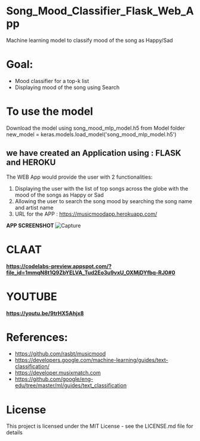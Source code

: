 
# Song_Mood_Classifier_Flask_Web_App <br>
Machine learning model to classify mood of the song as Happy/Sad <br>

# Goal: <br>
- Mood classifier for a top-k list <br>
- Displaying mood of the song using Search <br>

# To use the model 
Download the model using song_mood_mlp_model.h5 from Model folder <br>
new_model = keras.models.load_model('song_mood_mlp_model.h5') <br>

## we have created an Application using : FLASK and HEROKU <br>
The WEB App would provide the user with 2 functionalities: <br>
1. Displaying the user with the list of top songs across the globe with the mood of the songs as Happy or Sad <br>
2. Allowing the user to search the song mood by searching the song name and artist name <br>
3. URL for the APP : https://musicmoodapp.herokuapp.com/ <br>

<b> APP SCREENSHOT </b>
![Capture](https://user-images.githubusercontent.com/37238004/55662335-341b3580-57e0-11e9-8a41-d2a723c7c4d0.JPG)

# CLAAT
<b> https://codelabs-preview.appspot.com/?file_id=1mmqN8t1Q9ZbYELVA_Tud2Eo3u9vxU_OXMjDYfbq-RJ0#0 </b>

# YOUTUBE 
<b> https://youtu.be/9trHX5Ahjx8 </b>

# References:
- https://github.com/rasbt/musicmood
- https://developers.google.com/machine-learning/guides/text-classification/
- https://developer.musixmatch.com
- https://github.com/google/eng-edu/tree/master/ml/guides/text_classification

# License
This project is licensed under the MIT License - see the LICENSE.md file for details
